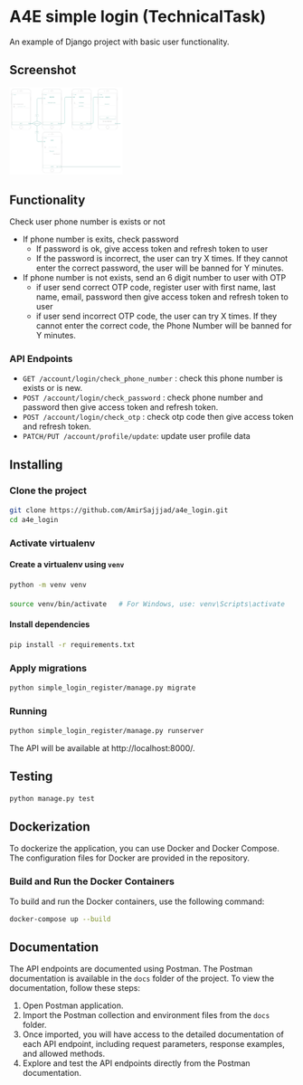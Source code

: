 # A4E simple login (TechnicalTask)
An example of Django project with basic user functionality.

## Screenshot
<img src="./screenshot.png" width="200">

## Functionality

Check user phone number is exists or not
- If phone number is exits, check password
    - If password is ok, give access token and refresh token to user
    - If the password is incorrect, the user can try X times. If they cannot enter the correct password, the user will be banned for Y minutes. 
- If phone number is not exists, send an 6 digit number to user with OTP
    - if user send correct OTP code, register user with first name, last name, email, password then give access token and refresh token to user
    - if user send incorrect OTP code, the user can try X times. If they cannot enter the correct code, the Phone Number will be banned for Y minutes.

### API Endpoints
- `GET /account/login/check_phone_number` : check this phone number is exists or is new.
- `POST /account/login/check_password` : check phone number and password then give access token and refresh token.
- `POST /account/login/check_otp` : check otp code then give access token and refresh token.
- `PATCH/PUT /account/profile/update`: update user profile data

## Installing

### Clone the project

```bash
git clone https://github.com/AmirSajjjad/a4e_login.git
cd a4e_login
```

### Activate virtualenv

#### Create a virtualenv using `venv`

```bash
python -m venv venv

source venv/bin/activate   # For Windows, use: venv\Scripts\activate
```

#### Install dependencies

```bash
pip install -r requirements.txt
```


### Apply migrations

```bash
python simple_login_register/manage.py migrate
```

### Running

```bash
python simple_login_register/manage.py runserver
```
The API will be available at http://localhost:8000/.

## Testing

```bash
python manage.py test
```

## Dockerization

To dockerize the application, you can use Docker and Docker Compose. The configuration files for Docker are provided in the repository.

### Build and Run the Docker Containers

To build and run the Docker containers, use the following command:

```bash
docker-compose up --build
```

## Documentation

The API endpoints are documented using Postman. The Postman documentation is available in the `docs` folder of the project. To view the documentation, follow these steps:

1. Open Postman application.
2. Import the Postman collection and environment files from the `docs` folder.
3. Once imported, you will have access to the detailed documentation of each API endpoint, including request parameters, response examples, and allowed methods.
4. Explore and test the API endpoints directly from the Postman documentation.

